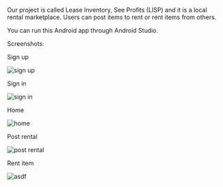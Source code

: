 Our project is called Lease Inventory, See Profits (LISP) and it is a local rental marketplace. Users can post items to rent or rent items from others.

You can run this Android app through Android Studio.

Screenshots:

Sign up

![sign up](sign_up_screenshot.png)

Sign in

![sign in](sign_in.png)

Home

![home](screenshot3.png)

Post rental

![post rental](screenshot2.png)

Rent item

![asdf](screenshot4.png)